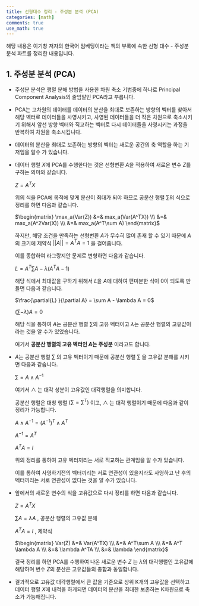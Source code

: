 ```yaml
---
title: 선형대수 정리 - 주성분 분석 (PCA)
categories: [math]
comments: true
use_math: true
---
```




해당 내용은 이기창 저자의 한국어 임베딩이라는 책의 부록에 속한 선형 대수 - 주성분 분석 파트를 정리한 내용입니다.



## 1. 주성분 분석 (PCA)

- 주성분 분석은 행렬 분해 방법을 사용한 차원 축소 기법중에 하나로 Principal Component Analysis의 줄임말인 PCA라고 부릅니다.

- PCA는 고차원의 데이터를 데이터의 분산을 최대로 보존하는 방향의 벡터를 찾아서 해당 벡터로 데이터들을 사영시키고, 사영된 데이터들을 더 작은 차원으로 축소시키기 위해서 앞선 방향 벡터와 직교하는 벡터로 다시 데이터들을 사영시키는 과정을 반복하여 차원을 축소시킵니다.

- 데이터의 분산을 최대로 보존하는 방향의 벡터는 새로운 공간의 축 역할을 하는 기저임을 알수 가 있습니다.

- 데이터 행렬 $X$에 PCA를 수행한다는 것은 선형변환 $A$을 적용하여 새로운 변수 $Z$를 구하는 의미와 같습니다.

  $Z = A^TX$

  위의 식을 PCA에 목적에 맞게 분산이 최대가 되야 하므로 공분산 행렬 $\sum$의 식으로 정리를 하면 다음과 같습니다.

  $\begin{matrix} \max_a(Var(Z)) &=& max_a(Var(A^TX)) \\\ &=& max_a(A^2Var(X)) \\\ &=& max_a(A^T\sum A)  \end{matrix}$​

  하지만, 해당 조건을 만족하는 선형변환 $A$​가 무수히 많이 존재 할 수 있기 때문에 $A$의 크기에 제약식 $\lvert \lvert A \lvert \lvert = A^TA = 1$ 을 걸어줍니다.

  이를 종합하여 라그랑지안 문제로 변형하면 다음과 같습니다.

  $L = A^T\sum A - \lambda(A^TA - 1)$

  해당 식에서 최대값을 구하기 위해서 $L$을 $A$에 대하여 편미분한 식이 0이 되도록 만들면 다음과 같습니다.

  $\frac{\partial{L} }{\partial A} = \sum A - \lambda A = 0$​

  $(\sum - \lambda)A = 0$

  해당 식을 통하여 $A$는 공분산 행렬 $\sum$의 고유 벡터이고 $\lambda$는 공분산 행렬의 고유값이라는 것을 알 수가 있었습니다.

  여기서 **공분산 행렬의 고유 벡터인 $A$​는 주성분** 이라고도 합니다.​

- $A$​는 공분산 행렬 $\sum$ 의 고유 벡터이기 때문에 공분산 행렬 $\sum$ 을 고유값 분해를 시키면 다음과 같습니다.

  $\sum = A \land A^{-1}$​​

  여기서 $\land$​ 는 대각 성분이 고유값인 대각행렬을 의미합니다.

  공분산 행렬은 대칭 행렬 $(\sum = \sum^T)$​ 이고,  $\land$ 는 대각 행렬이기 때문에 다음과 같이 정리가 가능합니다.

  $A\land A^{-1} = (A^{-1})^T \land A^T$​​

  $A^{-1} = A^T$

  $A^TA = I$

  위의 정리를 통하여 고유 벡터끼리는 서로 직교하는 관계임을 알 수가 있습니다. 

  이를 통하여 사영하기전의 벡터끼리는 서로 연관성이 있을지라도 사영하고 난 후의 벡터끼리는 서로 연관성이 없다는 것을 알 수가 있습니다.

- 앞에서의 새로운 변수의 식을 고유값으로 다시 정리를 하면 다음과 같습니다.

  $Z = A^TX$ ​​​

  $\sum A = \lambda A$​ , 공분산 행렬의 고유값 분해

  $A^TA = I$  , 제약식

  $\begin{matrix} Var(Z) &=& Var(A^TX) \\\ &=& A^T\sum A \\\ &=& A^T \lambda A \\\ &=& \lambda A^TA \\\ &=& \lambda \end{matrix}$​​

  결국 정리를 하면 PCA를 수행하여 나온 새로운 변수 $Z$ 는 $\lambda$의 대각행렬인 고유값에 해당하며 변수 $Z$의 분산은 고유값들의 총합과 동일합니다.

- 결과적으로 고유값 대각행렬에서 큰 값을 기준으로 상위 K개의 고유값을 선택하고 데이터 행렬 $X$에 내적을 하게되면 데이터의 분산을 최대한 보존하는 K차원으로 축소가 가능해집니다.
